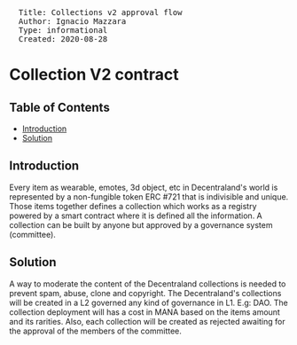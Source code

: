 <pre>
  Title: Collections v2 approval flow
  Author: Ignacio Mazzara <nacho@decentraland.org>
  Type: informational
  Created: 2020-08-28
</pre>

# Collection V2 contract

## Table of Contents

- [Introduction](#introduction)
- [Solution](#solution)

## Introduction

Every item as wearable, emotes, 3d object, etc in Decentraland's world is represented by a non-fungible token ERC #721 that is indivisible and unique. Those items together defines a collection which works as a registry powered by a smart contract where it is defined all the information. A collection can be built by anyone but approved by a governance system (committee).

## Solution

A way to moderate the content of the Decentraland collections is needed to prevent spam, abuse, clone and copyright. The Decentraland's collections will be created in a L2 governed any kind of governance in L1. E.g: DAO. The collection deployment will has a cost in MANA based on the items amount and its rarities. Also, each collection will be created as rejected awaiting for the approval of the members of the committee.
